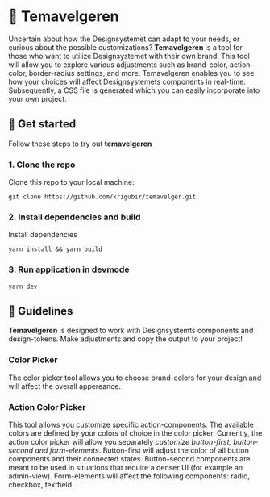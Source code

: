 # 🎨 Temavelgeren

Uncertain about how the Designsystemet can adapt to your needs, or curious about the possible customizations? **Temavelgeren** is a tool for those who want to utilize Designsystemet with their own brand. This tool will allow you to explore various adjustments such as brand-color, action-color, border-radius settings, and more. Temavelgeren enables you to see how your choices will affect Designsystemets components in real-time. Subsequently, a CSS file is generated which you can easily incorporate into your own project.

## 🚀 Get started
Follow these steps to try out **temavelgeren**

### 1. Clone the repo
Clone this repo to your local machine:
```
git clone https://github.com/krigubir/temavelger.git
```

### 2. Install dependencies and build
Install dependencies
```
yarn install && yarn build
```

### 3. Run application in devmode
```
yarn dev
```

## 📖 Guidelines
**Temavelgeren** is designed to work with Designsystemts components and design-tokens. Make adjustments and copy the output to your project!

### Color Picker
The color picker tool allows you to choose brand-colors for your design and will affect the overall appereance.

### Action Color Picker
This tool allows you customize specific action-components. The available colors are defined by your colors of choice in the color picker. Currently, the action color picker will allow you separately _customize button-first, button-second and form-elements_. Button-first will adjust the color of all button components and their connected states. Button-second components are meant to be used in situations that require a denser UI (for example an admin-view). Form-elements will affect the following components: radio, checkbox, textfield. 

